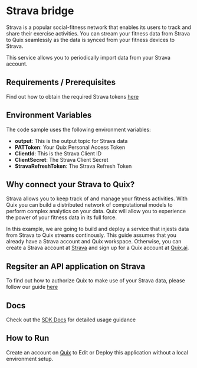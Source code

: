 # Strava bridge
Strava is a popular social-fitness network that enables its users to track and share their exercise activities. You can stream your fitness data from Strava to Quix seamlessly as the data is synced from your fitness devices to Strava.

This service allows you to periodically import data from your Strava account.

## Requirements / Prerequisites

Find out how to obtain the required Strava tokens [here](http://developers.strava.com/docs/getting-started/)

## Environment Variables

The code sample uses the following environment variables:

- **output**: This is the output topic for Strava data
- **PATToken**: Your Quix Personal Access Token
- **ClientId**: This is the Strava Client ID
- **ClientSecret**: The Strava Client Secret
- **StravaRefreshToken**: The Strava Refresh Token

## Why connect your Strava to Quix?

Strava allows you to keep track of and manage your fitness activities. With Quix you can build a distributed network of computational models to perform complex analytics on your data. Quix will allow you to experience the power of your fitness data in its full force.

In this example, we are going to build and deploy a service that injests data from Strava to Quix streams continously. This guide assumes that you already have a Strava account and Quix workspace. Otherwise, you can create a Strava account at [Strava](https://www.strava.com/) and sign up for a Quix account at [Quix.ai](https://quix.ai).

## Regsiter an API application on Strava

To find out how to authorize Quix to make use of your Strava data, please follow our guide [here](https://github.com/quixai/strava-bridge/edit/main/README.md#register-an-api-application-on-strava)

## Docs

Check out the [SDK Docs](https://quix.ai/docs/sdk/introduction.html) for detailed usage guidance

## How to Run
Create an account on [Quix](https://portal.platform.quix.ai/self-sign-up?xlink=github) to Edit or Deploy this application without a local environment setup.

